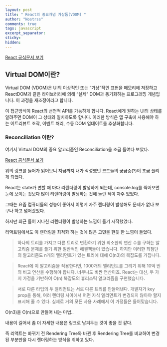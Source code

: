 ```yaml
---
layout: post
title: " React의 중요개념 가상돔(VDOM) "
author: "Nostrss"
comments: true
tags: javascript 
excerpt_separator:
sticky:
hidden:
---
```



[React 공식문서 보기](https://ko.reactjs.org/docs/faq-internals.html#what-is-the-virtual-dom)

## Virtual DOM이란?

Virtual DOM (VDOM)은 UI의 이상적인 또는 “가상”적인 표현을 메모리에 저장하고 ReactDOM과 같은 라이브러리에 의해 “실제” DOM과 동기화하는 프로그래밍 개념입니다. 이 과정을 재조정이라고 합니다.

이 접근방식이 React의 선언적 API를 가능하게 합니다. React에게 원하는 UI의 상태를 알려주면 DOM이 그 상태와 일치하도록 합니다. 이러한 방식은 앱 구축에 사용해야 하는 어트리뷰트 조작, 이벤트 처리, 수동 DOM 업데이트를 추상화합니다.

### Reconciliation 이란?
여기서 Virtual DOM의 중요 알고리즘인 Reconciliation을 조금 들여다 보았다.

[React 공식문서 보기](https://ko.reactjs.org/docs/reconciliation.html)

위의 링크를 들어가 읽어보니 지금까지 내가 작성했던 코드들의 궁금증(?)이 조금 풀리게 되었다.

React는 state가 변할 때 마다 리렌더링이 발생하게 되는데, console.log를 찍어보면 눈에 보이는 것보다 많이 리렌더링이 발생하는 것에 놀란 적이 자주 있었다.

그때는 요즘 컴퓨터들의 성능이 좋아서 이렇게 자주 렌더링이 발생해도 문제가 없나 보구나 하고 넘어갔었다.

하지만 최근 들어 지나친 리렌더링이 발생하는 느낌이 들기 시작했었다.

리액트팀에서도 이 렌더링을 최적화 하는 것에 많은 고민을 한듯 한 느낌이 들었다.

>하나의 트리를 가지고 다른 트리로 변환하기 위한 최소한의 연산 수를 구하는 알고리즘 문제를 풀기 위한 일반적인 해결책들이 있습니다. 하지만 이러한 최첨단의 알고리즘도 n개의 엘리먼트가 있는 트리에 대해 O(n3)의 복잡도를 가집니다.

>React에 이 알고리즘을 적용한다면, 1000개의 엘리먼트를 그리기 위해 10억 번의 비교 연산을 수행해야 합니다. 너무나도 비싼 연산이죠. React는 대신, 두 가지 가정을 기반하여 O(n) 복잡도의 휴리스틱 알고리즘을 구현했습니다.

>서로 다른 타입의 두 엘리먼트는 서로 다른 트리를 만들어낸다.
>개발자가 key prop을 통해, 여러 렌더링 사이에서 어떤 자식 엘리먼트가 변경되지 않아야 할지 표시해 줄 수 있다.
>실제로 거의 모든 사용 사례에서 이 가정들은 들어맞습니다.

O(n3)을 O(n)으로 만들어 내는 마법..

내용이 길어서 좀 더 자세한 내용은 링크로 남겨두는 것이 좋을 것 같다.

즉 리액트는 바뀌기 전 Rendering Tree와 바뀐 후 Rendering Tree를 비교하여 변경된 부분만을 다시 렌더링하는 방식을 취하고 있다.



